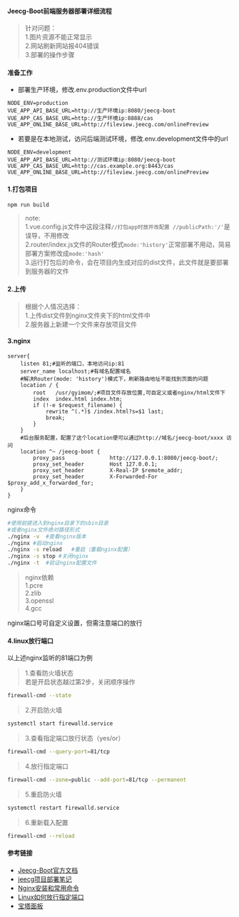 #### Jeecg-Boot前端服务器部署详细流程
> 针对问题：  
1.图片资源不能正常显示  
2.网站刷新网站报404错误  
3.部署的操作步骤

#### 准备工作
- 部署生产环境，修改.env.production文件中url
```plain
NODE_ENV=production
VUE_APP_API_BASE_URL=http://生产环境ip:8080/jeecg-boot
VUE_APP_CAS_BASE_URL=http://生产环境ip:8888/cas
VUE_APP_ONLINE_BASE_URL=http://fileview.jeecg.com/onlinePreview
```
- 若要是在本地测试，访问后端测试环境，修改.env.development文件中的url
```plain
NODE_ENV=development
VUE_APP_API_BASE_URL=http://测试环境ip:8080/jeecg-boot
VUE_APP_CAS_BASE_URL=http://cas.example.org:8443/cas
VUE_APP_ONLINE_BASE_URL=http://fileview.jeecg.com/onlinePreview
```
#### 1.打包项目
```js
npm run build
```
> note:  
1.vue.config.js文件中这段注释`
//打包app时放开改配置
//publicPath:'/'
`是误导，不用修改  
2.router/index.js文件的Router模式`mode:'history'`正常部署不用动，简易部署方案修改成`mode:'hash'`  
3.运行打包后的命令，会在项目内生成对应的dist文件，此文件就是要部署到服务器的文件
#### 2.上传
> 根据个人情况选择：  
1.上传dist文件到nginx文件夹下的html文件中  
2.服务器上新建一个文件来存放项目文件  
#### 3.nginx
```nginx
server{
    listen 81;#监听的端口，本地访问ip:81
    server_name localhost;#有域名配置域名
    #解决Router(mode: 'history')模式下，刷新路由地址不能找到页面的问题
    location / {
        root   /usr/gyimom/;#项目文件存放位置,可自定义或者nginx/html文件下
        index  index.html index.htm;
        if (!-e $request_filename) {
            rewrite ^(.*)$ /index.html?s=$1 last;
            break;
        }
    }
    #后台服务配置，配置了这个location便可以通过http://域名/jeecg-boot/xxxx 访问		
    location ^~ /jeecg-boot {
        proxy_pass              http://127.0.0.1:8080/jeecg-boot/;
        proxy_set_header        Host 127.0.0.1;
        proxy_set_header        X-Real-IP $remote_addr;
        proxy_set_header        X-Forwarded-For $proxy_add_x_forwarded_for;
    }
}

```
nginx命令
```bash
#使用前提进入到nginx目录下的sbin目录
#或者nginx文件绝对路径形式
./nginx -v  #查看nginx版本
./nginx #启动nginx
./nginx -s reload   #重启（重载nginx配置）
./nginx -s stop #关闭nginx
./nginx -t  #验证nginx配置文件
```
> nginx依赖  
1.pcre  
2.zlib  
3.openssl  
4.gcc  

nginx端口号可自定义设置，但需注意端口的放行
#### 4.linux放行端口
以上述nginx监听的81端口为例  
> 1.查看防火墙状态  
若是开启状态越过第2步，关闭顺序操作
```bash
firewall-cmd --state
````
> 2.开启防火墙
```bash
systemctl start firewalld.service
````
> 3.查看指定端口放行状态（yes/or）
```bash
firewall-cmd --query-port=81/tcp
````
> 4.放行指定端口
```bash
firewall-cmd --zone=public --add-port=81/tcp --permanent
````
> 5.重启防火墙
```bash
systemctl restart firewalld.service
````
> 6.重新载入配置
```bash
firewall-cmd --reload
```
#### 参考链接
- [Jeecg-Boot官方文档](http://doc.jeecg.com/2043868)  
- [jeecg项目部署笔记](https://blog.csdn.net/sunshine641/article/details/112761710)  
- [Nginx安装和常用命令](https://www.cnblogs.com/hhddd-1024/p/14515377.html)
- [Linux如何放行指定端口](https://www.cnblogs.com/ubiquitousShare/p/13135747.html)
- [宝塔面板](https://www.bt.cn/)